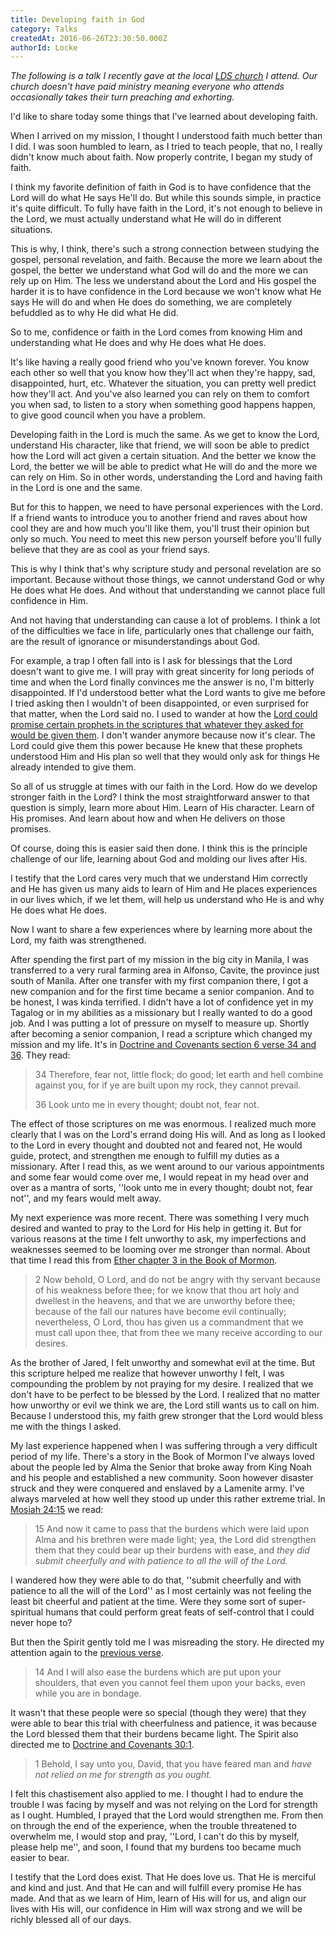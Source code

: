 ```yaml
---
title: Developing faith in God
category: Talks
createdAt: 2016-06-26T23:30:50.000Z
authorId: Locke
---
```


_The following is a talk I recently gave at the local [LDS church][0] I attend. Our church doesn't have paid ministry meaning everyone who attends occasionally takes their turn preaching and exhorting._

I'd like to share today some things that I've learned about developing faith.

When I arrived on my mission, I thought I understood faith much better than I did. I was soon humbled to learn, as I tried to teach people, that no, I really didn't know much about faith. Now properly contrite, I began my study of faith.

I think my favorite definition of faith in God is to have confidence that the Lord will do what He says He'll do. But while this sounds simple, in practice it's quite difficult. To fully have faith in the Lord, it's not enough to believe in the Lord, we must actually understand what He will do in different situations.

This is why, I think, there's such a strong connection between studying the gospel, personal revelation, and faith. Because the more we learn about the gospel, the better we understand what God will do and the more we can rely up on Him. The less we understand about the Lord and His gospel the harder it is to have confidence in the Lord because we won't know what He says He will do and when He does do something, we are completely befuddled as to why He did what He did.

So to me, confidence or faith in the Lord comes from knowing Him and understanding what He does and why He does what He does.

It's like having a really good friend who you've known forever. You know each other so well that you know how they'll act when they're happy, sad, disappointed, hurt, etc. Whatever the situation, you can pretty well predict how they'll act. And you've also learned you can rely on them to comfort you when sad, to listen to a story when something good happens happen, to give good council when you have a problem.

Developing faith in the Lord is much the same. As we get to know the Lord, understand His character, like that friend, we will soon be able to predict how the Lord will act given a certain situation. And the better we know the Lord, the better we will be able to predict what He will do and the more we can rely on Him. So in other words, understanding the Lord and having faith in the Lord is one and the same.

But for this to happen, we need to have personal experiences with the Lord. If a friend wants to introduce you to another friend and raves about how cool they are and how much you'll like them, you'll trust their opinion but only so much. You need to meet this new person yourself before you'll fully believe that they are as cool as your friend says.

This is why I think that's why scripture study and personal revelation are so important. Because without those things, we cannot understand God or why He does what He does. And without that understanding we cannot place full confidence in Him.

And not having that understanding can cause a lot of problems. I think a lot of the difficulties we face in life, particularly ones that challenge our faith, are the result of ignorance or misunderstandings about God.

For example, a trap I often fall into is I ask for blessings that the Lord doesn't want to give me. I will pray with great sincerity for long periods of time and when the Lord finally convinces me the answer is no, I'm bitterly disappointed. If I'd understood better what the Lord wants to give me before I tried asking then I wouldn't of been disappointed, or even surprised for that matter, when the Lord said no. I used to wander at how the [Lord could promise certain prophets in the scriptures that whatever they asked for would be given them][1]. I don't wander anymore because now it's clear. The Lord could give them this power because He knew that these prophets understood Him and His plan so well that they would only ask for things He already intended to give them.

So all of us struggle at times with our faith in the Lord. How do we develop stronger faith in the Lord? I think the most straightforward answer to that question is simply, learn more about Him. Learn of His character. Learn of His promises. And learn about how and when He delivers on those promises.

Of course, doing this is easier said then done. I think this is the principle challenge of our life, learning about God and molding our lives after His.

I testify that the Lord cares very much that we understand Him correctly and He has given us many aids to learn of Him and He places experiences in our lives which, if we let them, will help us understand who He is and why He does what He does.

Now I want to share a few experiences where by learning more about the Lord, my faith was strengthened.

After spending the first part of my mission in the big city in Manila, I was transferred to a very rural farming area in Alfonso, Cavite, the province just south of Manila. After one transfer with my first companion there, I got a new companion and for the first time became a senior companion. And to be honest, I was kinda terrified. I didn't have a lot of confidence yet in my Tagalog or in my abilities as a missionary but I really wanted to do a good job. And I was putting a lot of pressure on myself to measure up. Shortly after becoming a senior companion, I read a scripture which changed my mission and my life. It's in [Doctrine and Covenants section 6 verse 34 and 36][2]. They read:

> 34 Therefore, fear not, little flock; do good; let earth and hell combine against you, for if ye are built upon my rock, they cannot prevail.
> 
> 36 Look unto me in every thought; doubt not, fear not.
> 

The effect of those scriptures on me was enormous. I realized much more clearly that I was on the Lord's errand doing His will. And as long as I looked to the Lord in every thought and doubted not and feared not, He would guide, protect, and strengthen me enough to fulfill my duties as a missionary. After I read this, as we went around to our various appointments and some fear would come over me, I would repeat in my head over and over as a mantra of sorts, ''look unto me in every thought; doubt not, fear not'', and my fears would melt away.

My next experience was more recent. There was something I very much desired and wanted to pray to the Lord for His help in getting it. But for various reasons at the time I felt unworthy to ask, my imperfections and weaknesses seemed to be looming over me stronger than normal. About that time I read this from [Ether chapter 3 in the Book of Mormon][3].

> 2 Now behold, O Lord, and do not be angry with thy servant because of his weakness before thee; for we know that thou art holy and dwellest in the heavens, and that we are unworthy before thee; because of the fall our natures have become evil continually; nevertheless, O Lord, thou has given us a commandment that we must call upon thee, that from thee we many receive according to our desires.
> 

As the brother of Jared, I felt unworthy and somewhat evil at the time. But this scripture helped me realize that however unworthy I felt, I was compounding the problem by not praying for my desire. I realized that we don't have to be perfect to be blessed by the Lord. I realized that no matter how unworthy or evil we think we are, the Lord still wants us to call on him. Because I understood this, my faith grew stronger that the Lord would bless me with the things I asked.

My last experience happened when I was suffering through a very difficult period of my life. There's a story in the Book of Mormon I've always loved about the people led by Alma the Senior that broke away from King Noah and his people and established a new community. Soon however disaster struck and they were conquered and enslaved by a Lamenite army. I've always marveled at how well they stood up under this rather extreme trial. In [Mosiah 24:15][4] we read:

> 15 And now it came to pass that the burdens which were laid upon Alma and his brethren were made light; yea, the Lord did strengthen them that they could bear up their burdens with ease, and _they did submit cheerfully and with patience to all the will of the Lord._
> 

I wandered how they were able to do that, ''submit cheerfully and with patience to all the will of the Lord'' as I most certainly was not feeling the least bit cheerful and patient at the time. Were they some sort of super-spiritual humans that could perform great feats of self-control that I could never hope to?

But then the Spirit gently told me I was misreading the story. He directed my attention again to the [previous verse][5].

> 14 And I will also ease the burdens which are put upon your shoulders, that even you cannot feel them upon your backs, even while you are in bondage.
> 

It wasn't that these people were so special (though they were) that they were able to bear this trial with cheerfulness and patience, it was because the Lord blessed them that their burdens became light. The Spirit also directed me to [Doctrine and Covenants 30:1][6].

> 1 Behold, I say unto you, David, that you have feared man and _have not relied on me for strength as you ought._
> 

I felt this chastisement also applied to me. I thought I had to endure the trouble I was facing by myself and was not relying on the Lord for strength as I ought. Humbled, I prayed that the Lord would strengthen me. From then on through the end of the experience, when the trouble threatened to overwhelm me, I would stop and pray, ''Lord, I can't do this by myself, please help me'', and soon, I found that my burdens too became much easier to bear.

I testify that the Lord does exist. That He does love us. That He is merciful and kind and just. And that He can and will fulfill every promise He has made. And that as we learn of Him, learn of His will for us, and align our lives with His will, our confidence in Him will wax strong and we will be richly blessed all of our days.


[0]: http://lds.org
[1]: http://lds.org/scriptures/bofm/hel/10?lang=eng#7
[2]: http://lds.org/scriptures/dc-testament/dc/6?lang=eng#33
[3]: http://lds.org/scriptures/bofm/ether/3?lang=eng
[4]: http://lds.org/scriptures/bofm/mosiah/24?lang=eng#14
[5]: http://lds.org/scriptures/bofm/mosiah/24?lang=eng#13
[6]: http://lds.org/scriptures/dc-testament/dc/30?lang=eng
